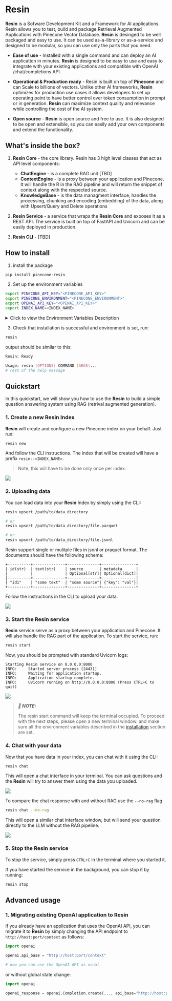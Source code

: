 # Resin

**Resin** is a Sofware Development Kit and a Framework for AI applications. Resin allows you to test, build and package Retrieval Augmented Applications with Pinecone Vector Database. **Resin** is desinged to be well packaged and easy to use. It can be used as-a-library or as-a-service and designed to be modular, so you can use only the parts that you need. 

* **Ease of use** - Installed with a single command and can deploy an AI application in minutes. **Resin** is designed to be easy to use and easy to integrate with your existing applications and compatible with OpenAI /chat/completions API. 

* **Operational & Production ready** - Resin is built on top of **Pinecone** and can Scale to billions of vectors. Unlike other AI frameworks, **Resin** optimizes for production use cases it allows developers to set up operating point to have better control over token consumption in prompt or in generation. **Resin** can maximize context quality and relevance while controlling the cost of the AI system.

* **Open source** - **Resin** is open source and free to use. It is also designed to be open and extensible, so you can easily add your own components and extend the functionality.


## What's inside the box?

1. **Resin Core** - the core library. Resin has 3 high level classes that act as API level components:
    * **ChatEngine** - is a complete RAG unit [TBD]
    * **ContextEngine** - is a proxy between your application and Pinecone. It will handle the R in the RAG pipeline and will return the snippet of context along with the respected source. 
    * **KnowledgeBase** - is the data managment interface, handles the processing, chunking and encoding (embedding) of the data, along with Upsert/Query and Delete operations

2. **Resin Service** - a service that wraps the **Resin Core** and exposes it as a REST API. The service is built on top of FastAPI and Uvicorn and can be easily deployed in production. 

3. **Resin CLI** - [TBD]


## How to install

1. install the package
```bash
pip install pinecone-resin
```

2. Set up the environment variables

```bash
export PINECONE_API_KEY="<PINECONE_API_KEY>"
export PINECONE_ENVIRONMENT="<PINECONE_ENVIRONMENT>"
export OPENAI_API_KEY="<OPENAI_API_KEY>"
export INDEX_NAME=<INDEX_NAME>
```

<details>
<summary>Click to view the Environment Variables Description</summary>

| Name                  | Description                                                                                                                 | How to get it?                                                                                                                                                               |
|-----------------------|-----------------------------------------------------------------------------------------------------------------------------|------------------------------------------------------------------------------------------------------------------------------------------------------------------------------|
| `PINECONE_API_KEY`    | The API key for Pinecone. Used to authenticate to Pinecone services to create indexes and to insert, delete and search data | Register or log into your Pinecone account in the [console](https://app.pinecone.io/). You can access your API key from the "API Keys" section in the sidebar of your dashboard |
| `PINECONE_ENVIRONMENT`| Determines the Pinecone service cloud environment of your index e.g `west1-gcp`, `us-east-1-aws`, etc                       | You can find the Pinecone environment next to the API key in [console](https://app.pinecone.io/)                                                                             |
| `OPENAI_API_KEY`      | API key for OpenAI. Used to authenticate to OpenAI's services for embedding and chat API                                    | You can find your OpenAI API key [here](https://platform.openai.com/account/api-keys). You might need to login or register to OpenAI services                                |
| `INDEX_NAME`          | Name of the Pinecone index Resin will underlying work with                                                                  | You can choose any name as long as it follows Pinecone's [restrictions](https://support.pinecone.io/hc/en-us/articles/11729246212637-Are-there-restrictions-on-index-names-#:~:text=There%20are%20two%20main%20restrictions,and%20emojis%20are%20not%20supported.)                                                                                       |

</details>



3. Check that installation is successful and environment is set, run:
```bash
resin
```

output should be similar to this:

```bash
Resin: Ready

Usage: resin [OPTIONS] COMMAND [ARGS]...
# rest of the help message
```

## Quickstart

In this quickstart, we will show you how to use the **Resin** to build a simple question answering system using RAG (retrival augmented generation).

### 1. Create a new **Resin** Index

**Resin** will create and configure a new Pinecone index on your behalf. Just run:

```bash
resin new
```

And follow the CLI instructions. The index that will be created will have a prefix `resin--<INDEX_NAME>`.

> Note, this will have to be done only once per index.

![](https://github.com/pinecone-io/context-engine/blob/change-readme-cli-names/.readme-content/resin-new.gif)

### 2. Uploading data

You can load data into your **Resin** Index by simply using the CLI:

```bash
resin upsert /path/to/data_directory

# or
resin upsert /path/to/data_directory/file.parquet

# or
resin upsert /path/to/data_directory/file.jsonl
```

Resin support single or mulitple files in jsonl or praquet format. The documents should have the following schema:

```
+----------+--------------+--------------+---------------+
| id(str)  | text(str)    | source       | metadata      |
|          |              | Optional[str]| Optional[dict]|
|----------+--------------+--------------+---------------|
| "id1"    | "some text"  | "some source"| {"key": "val"}|
+----------+--------------+--------------+---------------+
```

Follow the instructions in the CLI to upload your data.

![](https://github.com/pinecone-io/context-engine/blob/change-readme-cli-names/.readme-content/resin-upsert.gif)

### 3. Start the **Resin** service

**Resin** service serve as a proxy between your application and Pinecone. It will also handle the RAG part of the application. To start the service, run:

```bash
resin start
```

Now, you should be prompted with standard Uvicorn logs:

```
Starting Resin service on 0.0.0.0:8000
INFO:     Started server process [24431]
INFO:     Waiting for application startup.
INFO:     Application startup complete.
INFO:     Uvicorn running on http://0.0.0.0:8000 (Press CTRL+C to quit)
```

![](https://github.com/pinecone-io/context-engine/blob/change-readme-cli-names/.readme-content/resin-start.gif)


> **_📝 NOTE:_**
>
> The resin start command will keep the terminal occupied. To proceed with the next steps, please open a new terminal window.
> and make sure all the environment variables described in the [installation](#how-to-install) section are set.


### 4. Chat with your data

Now that you have data in your index, you can chat with it using the CLI:

```bash
resin chat
```

This will open a chat interface in your terminal. You can ask questions and the **Resin** will try to answer them using the data you uploaded.

![](https://github.com/pinecone-io/context-engine/blob/change-readme-cli-names/.readme-content/resin-chat.gif)

To compare the chat response with and without RAG use the `--no-rag` flag

```bash
resin chat --no-rag
```

This will open a similar chat interface window, but will send your question directly to the LLM without the RAG pipeline.

![](https://github.com/pinecone-io/context-engine/blob/change-readme-cli-names/.readme-content/resin-chat-no-rag.gif)


### 5. Stop the **Resin** service

To stop the service, simply press `CTRL+C` in the terminal where you started it.

If you have started the service in the background, you can stop it by running:

```bash
resin stop
```

## Advanced usage

### 1. Migrating existing OpenAI application to **Resin**

If you already have an application that uses the OpenAI API, you can migrate it to **Resin** by simply changing the API endpoint to `http://host:port/context` as follows:

```python
import openai

openai.api_base = "http://host:port/context"

# now you can use the OpenAI API as usual
```

or without global state change:

```python
import openai

openai_response = openai.Completion.create(..., api_base="http://host:port/context")
```
